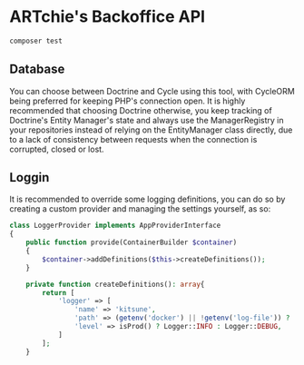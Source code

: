 # ARTchie's Backoffice API


```bash
composer test
```

## Database

You can choose between Doctrine and Cycle using this tool, with CycleORM being preferred for keeping PHP's connection open.
It is highly recommended that choosing Doctrine otherwise, you keep tracking of Doctrine's Entity Manager's state and always use the ManagerRegistry in your repositories instead of relying on the EntityManager class directly, due to a lack of consistency between requests when the connection is corrupted, closed or lost.

## Loggin

It is recommended to override some logging definitions, you can do so by creating a custom provider and managing the settings yourself, as so:

```php
class LoggerProvider implements AppProviderInterface
{
    public function provide(ContainerBuilder $container)
    {
        $container->addDefinitions($this->createDefinitions());
    }

    private function createDefinitions(): array{
        return [
            'logger' => [
                'name' => 'kitsune',
                'path' => (getenv('docker') || !getenv('log-file')) ? 'php://stdout' : "$currentWorkingDir/temp/logs/app.log",
                'level' => isProd() ? Logger::INFO : Logger::DEBUG,
            ]
        ];
    }
```


